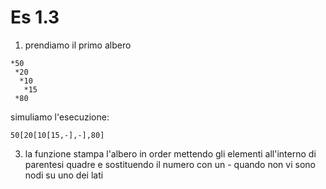# Es 1.3

1) prendiamo il primo  albero 

```
*50
 *20
  *10
   *15
 *80
```

simuliamo l'esecuzione:

```
50[20[10[15,-],-],80]
```

3. la funzione stampa l'albero in order mettendo gli elementi all'interno di  parentesi quadre e sostituendo il numero con un - quando non vi sono nodi  su uno dei lati 
